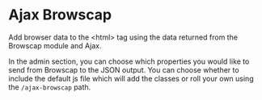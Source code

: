 Ajax Browscap
=============
Add browser data to the &lt;html&gt; tag using the data returned from the Browscap module and Ajax.

In the admin section, you can choose which properties you would like to send from Browscap to the JSON output. You can choose whether to include the default js file which will add the classes or roll your own using the `/ajax-browscap` path.
